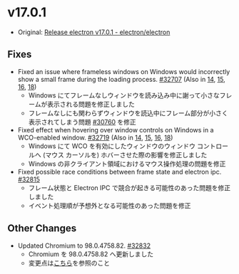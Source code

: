 # v17.0.1

- Original: [Release electron v17.0.1 - electron/electron](https://github.com/electron/electron/releases/tag/v17.0.1)

## Fixes

- Fixed an issue where frameless windows on Windows would incorrectly show a small frame during the loading process. [#32707](https://github.com/electron/electron/pull/32707) (Also in [14](https://github.com/electron/electron/pull/32709), [15](https://github.com/electron/electron/pull/32708), [16](https://github.com/electron/electron/pull/32710), [18](https://github.com/electron/electron/pull/32714))
  - Windows にてフレームなしウィンドウを読み込み中に謝って小さなフレームが表示される問題を修正しました
  - フレームなしにも関わらずウィンドウを読込中にフレーム部分が小さく表示されてしまう問題 [#30760](https://github.com/electron/electron/issues/30760) を修正
- Fixed effect when hovering over window controls on Windows in a WCO-enabled window. [#32719](https://github.com/electron/electron/pull/32719) (Also in [14](https://github.com/electron/electron/pull/32716), [15](https://github.com/electron/electron/pull/32717), [16](https://github.com/electron/electron/pull/32720), [18](https://github.com/electron/electron/pull/32723))
  - Windows にて WCO を有効にしたウィンドウのウィンドウ コントロールへ (マウス カーソルを) ホバーさせた際の影響を修正しました
  - Windows の非クライアント領域におけるマウス操作処理の問題を修正
- Fixed possible race conditions between frame state and electron ipc. [#32815](https://github.com/electron/electron/pull/32815)
  - フレーム状態と Electron IPC で競合が起きる可能性のあった問題を修正しました
  - イベント処理順が予想外となる可能性のあった問題を修正

## Other Changes

- Updated Chromium to 98.0.4758.82. [#32832](https://github.com/electron/electron/pull/32832)
  - Chromium を 98.0.4758.82 へ更新しました
  - 変更点は[こちら](https://chromium.googlesource.com/chromium/src/+log/98.0.4758.80..98.0.4758.82?n=10000&pretty=fuller)を参照のこと
